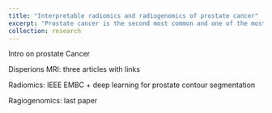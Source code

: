 ```yaml
---
title: "Interpretable radiomics and radiogenomics of prostate cancer"
excerpt: "Prostate cancer is the second most common and one of the most lethal forms of cancer in western men. Timely and accurate diagnosis is crucial. Multiparametric MRI is currently the recommended imaging modality for prostate cancer. However, it is not sufficiently accurate to replace systematic biopsies. In this line of research, we combine model-driven approaches for feature extraction with data-driven appraoches for optimal classification, with the goal of improving prostate cancer diagnostics. <br/><img src='/images/mri_cover.jpg' width='300px'>"
collection: research
---
```


Intro on prostate Cancer

Disperions MRI: three articles with links

Radiomics: IEEE EMBC + deep learning for prostate contour segmentation

Ragiogenomics: last paper


<!-- ![description image](/images/name_image.ext "Optional title"){: .align-right width="300px"} -->
